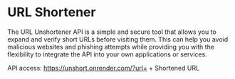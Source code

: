 # URL Shortener
The URL Unshortener API is a simple and secure tool that allows you to expand and verify short URLs before visiting them. This can help you avoid malicious websites and phishing attempts while providing you with the flexibility to integrate the API into your own applications or services.

API access: https://unshort.onrender.com/?url= + Shortened URL
